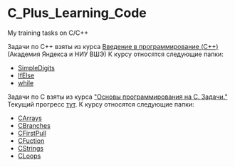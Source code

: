 # C_Plus_Learning_Code
My training tasks on C/С++

Задачи по С++ взяты из курса [Введение в программирование (C++)](https://stepik.org/course/363/syllabus) (Академия Яндекса и НИУ ВШЭ)
К курсу относятся следующие папки:
  - [SimpleDigits](https://github.com/alfir-v10/CPlusLearningCode/tree/main/IfElse)
  - [IfElse](https://github.com/alfir-v10/CPlusLearningCode/tree/main/SimpleDigits)
  - [while](https://github.com/alfir-v10/CPlusLearningCode/tree/main/while)

Задачи по С взяты из курса ["Основы программирования на C. Задачи."](https://stepik.org/course/3078/info)
Текущий прогресс [тут](https://stepik.org/cert/346255).
К курсу относятся следующие папки:
  - [CArrays](https://github.com/alfir-v10/CPlusLearningCode/tree/main/CArrays)
  - [CBranches](https://github.com/alfir-v10/CPlusLearningCode/tree/main/CBranches)
  - [CFirstPull](https://github.com/alfir-v10/CPlusLearningCode/tree/main/CFirstPull)
  - [CFuction](https://github.com/alfir-v10/CPlusLearningCode/tree/main/CFucntion)
  - [CStrings](https://github.com/alfir-v10/CPlusLearningCode/tree/main/CStrings)
  - [CLoops](https://github.com/alfir-v10/CPlusLearningCode/tree/main/Cloops)
